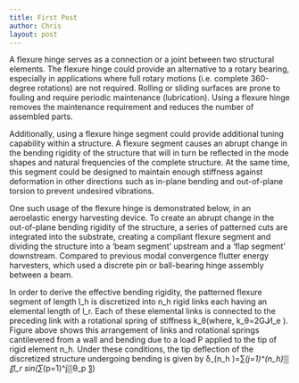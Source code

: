 ```yaml
---
title: First Post
author: Chris
layout: post
---
```

A flexure hinge serves as a connection or a joint between two structural elements. The flexure hinge could provide an alternative to a rotary bearing, especially in applications where full rotary motions (i.e. complete 360-degree rotations) are not required. Rolling or sliding surfaces are prone to fouling and require periodic maintenance (lubrication). Using a flexure hinge removes the maintenance requirement and reduces the number of assembled parts. 

Additionally, using a flexure hinge segment could provide additional tuning capability within a structure. A flexure segment causes an abrupt change in the bending rigidity of the structure that will in turn be reflected in the mode shapes and natural frequencies of the complete structure. At the same time, this segment could be designed to maintain enough stiffness against deformation in other directions such as in-plane bending and out-of-plane torsion to prevent undesired vibrations. 

One such usage of the flexure hinge is demonstrated below, in an aeroelastic energy harvesting device. To create an abrupt change in the out-of-plane bending rigidity of the structure, a series of patterned cuts are integrated into the substrate, creating a compliant flexure segment and dividing the structure into a ‘beam segment’ upstream and a ‘flap segment’ downstream. Compared to previous modal convergence flutter energy harvesters, which used a discrete pin or ball-bearing hinge assembly between a beam.

In order to derive the effective bending rigidity, the patterned flexure segment of length l_h is discretized into n_h rigid links each having an elemental length of l_r. Each of these elemental links is connected to the preceding link with a rotational spring of stiffness k_θ(where, k_θ=2GJ⁄l_e ). Figure above shows this arrangement of links and rotational springs cantilevered from a wall and bending due to a load P applied to the tip of rigid element n_h. Under these conditions, the tip deflection of the discretized structure undergoing bending is given by
                                δ_(n_h )=∑_(j=1)^(n_h)▒〖l_r sin⁡(∑_(p=1)^j▒θ_p 〗)
